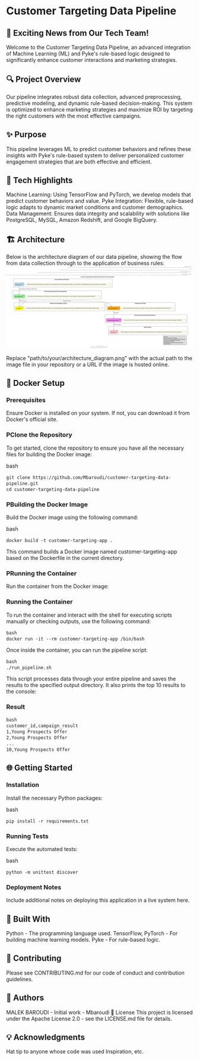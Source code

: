 # Customer Targeting Data Pipeline

## 🚀 Exciting News from Our Tech Team!
Welcome to the Customer Targeting Data Pipeline, an advanced integration of Machine Learning (ML) and Pyke's rule-based logic designed to significantly enhance customer interactions and marketing strategies.

## 🔍 Project Overview
Our pipeline integrates robust data collection, advanced preprocessing, predictive modeling, and dynamic rule-based decision-making. This system is optimized to enhance marketing strategies and maximize ROI by targeting the right customers with the most effective campaigns.

## ✨ Purpose
This pipeline leverages ML to predict customer behaviors and refines these insights with Pyke's rule-based system to deliver personalized customer engagement strategies that are both effective and efficient.

## 🔧 Tech Highlights
Machine Learning: Using TensorFlow and PyTorch, we develop models that predict customer behaviors and value.
Pyke Integration: Flexible, rule-based logic adapts to dynamic market conditions and customer demographics.
Data Management: Ensures data integrity and scalability with solutions like PostgreSQL, MySQL, Amazon Redshift, and Google BigQuery.

## 🏗️ Architecture
Below is the architecture diagram of our data pipeline, showing the flow from data collection through to the application of business rules:
![Architecture Diagram](plantuml.svg)


Replace "path/to/your/architecture_diagram.png" with the actual path to the image file in your repository or a URL if the image is hosted online.

## 🐳 Docker Setup
### Prerequisites
Ensure Docker is installed on your system. If not, you can download it from Docker's official site.

### PClone the Repository
To get started, clone the repository to ensure you have all the necessary files for building the Docker image:

bash
```
git clone https://github.com/Mbaroudi/customer-targeting-data-pipeline.git
cd customer-targeting-data-pipeline
```
### PBuilding the Docker Image
Build the Docker image using the following command:

bash
```
docker build -t customer-targeting-app .
```
This command builds a Docker image named customer-targeting-app based on the Dockerfile in the current directory.

### PRunning the Container
Run the container from the Docker image:

### Running the Container
To run the container and interact with the shell for executing scripts manually or checking outputs, use the following command:
```
bash
docker run -it --rm customer-targeting-app /bin/bash
```
Once inside the container, you can run the pipeline script:
```
bash
./run_pipeline.sh
```

This script processes data through your entire pipeline and saves the results to the specified output directory. It also prints the top 10 results to the console:

### Result
```
bash
customer_id,campaign_result
1,Young Prospects Offer
2,Young Prospects Offer
...
10,Young Prospects Offer
```

## 🌐 Getting Started
### Installation
Install the necessary Python packages:

bash
```
pip install -r requirements.txt
```
### Running Tests
Execute the automated tests:

bash
```
python -m unittest discover
```
###  Deployment Notes
Include additional notes on deploying this application in a live system here.

## 🔧 Built With
Python - The programming language used.
TensorFlow, PyTorch - For building machine learning models.
Pyke - For rule-based logic.
## 📝 Contributing
Please see CONTRIBUTING.md for our code of conduct and contribution guidelines.

## 👥 Authors
MALEK BAROUDI - Initial work - Mbaroudi
📜 License
This project is licensed under the Apache License 2.0 - see the LICENSE.md file for details.

## 💡 Acknowledgments
Hat tip to anyone whose code was used
Inspiration, etc.

